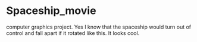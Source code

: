 # Spaceship_movie
computer graphics project. 
Yes I know that the spaceship would turn out of control and fall apart if it rotated like this. It looks cool.

